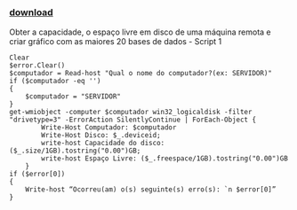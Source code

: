 ﻿---
pid:            4675
parent:         0
children:       
poster:         Jorge Moura
title:          
date:           2013-12-09 07:08:09
description:    Obter a capacidade, o espaço livre em disco de uma máquina remota e criar gráfico com as maiores 20 bases de dados - Script 1
format:         posh
---

# 

### [download](4675.ps1)  

Obter a capacidade, o espaço livre em disco de uma máquina remota e criar gráfico com as maiores 20 bases de dados - Script 1

```posh
Clear
$error.Clear()
$computador = Read-host "Qual o nome do computador?(ex: SERVIDOR)"
if ($computador -eq '')
{
    $computador = "SERVIDOR"
}
get-wmiobject -computer $computador win32_logicaldisk -filter "drivetype=3" -ErrorAction SilentlyContinue | ForEach-Object {
        Write-Host Computador: $computador
        Write-Host Disco: $_.deviceid;
        write-host Capacidade do disco: ($_.size/1GB).tostring("0.00")GB;
        write-host Espaço Livre: ($_.freespace/1GB).tostring("0.00")GB
    }
if ($error[0])
{
    Write-host “Ocorreu(am) o(s) seguinte(s) erro(s): `n $error[0]”
} 

```
